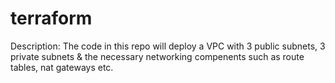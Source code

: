# terraform
Description: The code in this repo will deploy a VPC with 3 public subnets, 3 private subnets & the necessary networking compenents such as route tables, nat gateways etc.
